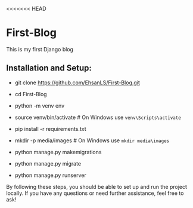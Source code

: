 <<<<<<< HEAD
# First-Blog
This is my first Django blog

## Installation and Setup:

- git clone https://github.com/EhsanLS/First-Blog.git

- cd First-Blog

- python -m venv env
- source venv/bin/activate  # On Windows use `venv\Scripts\activate`

- pip install -r requirements.txt

- mkdir -p media/images  # On Windows use `mkdir media\images`

- python manage.py makemigrations
- python manage.py migrate
- python manage.py runserver


By following these steps, you should be able to set up and run the project locally. If you have any questions or need further assistance, feel free to ask!